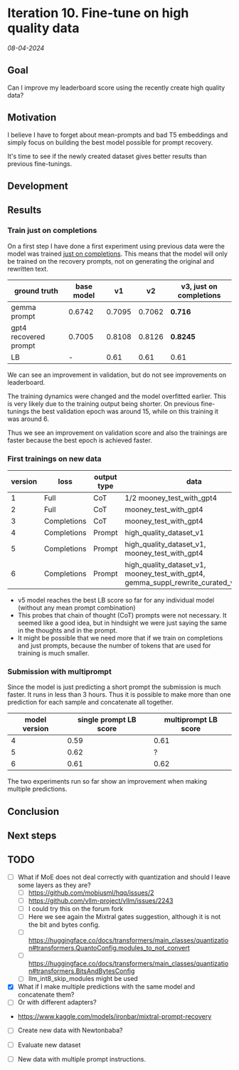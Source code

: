 # Iteration 10. Fine-tune on high quality data

_08-04-2024_

## Goal

Can I improve my leaderboard score using the recently create high quality data?

## Motivation

I believe I have to forget about mean-prompts and bad T5 embeddings and simply focus on building
the best model possible for prompt recovery.

It's time to see if the newly created dataset gives better results than previous fine-tunings.

## Development

## Results

### Train just on completions

On a first step I have done a first experiment using previous data were the model was trained [just on completions](https://huggingface.co/docs/trl/en/sft_trainer#train-on-completions-only).
This means that the model will only be trained on the recovery prompts, not on generating the original and rewritten text.

| ground truth          | base model | v1     | v2     | v3, just on completions |
|-----------------------|------------|--------|--------|-------------------------|
| gemma prompt          | 0.6742     | 0.7095 | 0.7062 | **0.716**               |
| gpt4 recovered prompt | 0.7005     | 0.8108 | 0.8126 | **0.8245**              |
| LB                    | -          | 0.61   | 0.61   | 0.61                    |

We can see an improvement in validation, but do not see improvements on leaderboard.

The training dynamics were changed and the model overfitted earlier. This is very likely due to the
training output being shorter. On previous fine-tunings the best validation epoch was around 15, while on this 
training it was around 6.

Thus we see an improvement on validation score and also the trainings are faster because the best epoch
is achieved faster.

### First trainings on new data

| version | loss        | output type | data                                                                                        | LB score |
|---------|-------------|-------------|---------------------------------------------------------------------------------------------|----------|
| 1       | Full        | CoT         | 1/2 mooney_test_with_gpt4                                                                   | 0.61     |
| 2       | Full        | CoT         | mooney_test_with_gpt4                                                                       | 0.61     |
| 3       | Completions | CoT         | mooney_test_with_gpt4                                                                       | 0.61     |
| 4       | Completions | Prompt      | high_quality_dataset_v1                                                                     | 0.59     |
| 5       | Completions | Prompt      | high_quality_dataset_v1,<br>mooney_test_with_gpt4                                           | **0.62** |
| 6       | Completions | Prompt      | high_quality_dataset_v1,<br>mooney_test_with_gpt4,<br>gemma_suppl_rewrite_curated_with_gpt4 | 0.61     |

- v5 model reaches the best LB score so far for any individual model (without any mean prompt combination)
- This probes that chain of thought (CoT) prompts were not necessary. It seemed like a good idea, but in hindsight
  we were just saying the same in the thoughts and in the prompt.
- It might be possible that we need more that if we train on completions and just prompts, because the number of tokens
  that are used for training is much smaller.

### Submission with multiprompt

Since the model is just predicting a short prompt the submission is much faster. It runs in less than 3 hours.
Thus it is possible to make more than one prediction for each sample and concatenate all together.

| model version | single prompt LB score | multiprompt LB score |
|---------------|------------------------|----------------------|
| 4             | 0.59                   | 0.61                 |
| 5             | 0.62                   | ?                    |
| 6             | 0.61                   | 0.62                 |

The two experiments run so far show an improvement when making multiple predictions.

## Conclusion

## Next steps

## TODO

- [ ] What if MoE does not deal correctly with quantization and should I leave some layers as they are?
  - [ ] https://github.com/mobiusml/hqq/issues/2
  - [ ] https://github.com/vllm-project/vllm/issues/2243
  - [ ] I could try this on the forum fork
  - [ ] Here we see again the Mixtral gates suggestion, although it is not the bit and bytes config.
  - [ ] https://huggingface.co/docs/transformers/main_classes/quantization#transformers.QuantoConfig.modules_to_not_convert
  - [ ] https://huggingface.co/docs/transformers/main_classes/quantization#transformers.BitsAndBytesConfig
  - [ ] llm_int8_skip_modules might be used
- [x] What if I make multiple predictions with the same model and concatenate them?
- [ ] Or with different adapters?
- <https://www.kaggle.com/models/ironbar/mixtral-prompt-recovery>
- [ ] Create new data with Newtonbaba?
- [ ] Evaluate new dataset
- [ ] New data with multiple prompt instructions.

